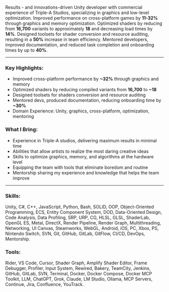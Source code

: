 Results - and innovations-driven Unity developer with commercial experience of Triple-A Studios, specializing in graphics and low-level optimization. Improved performance on cross-platform games by **11-32%** through graphics and memory optimization. Optimized shaders by reducing from **16,700** variants to approximately **18** and decreasing load times by **14%**. Designed toolsets for shader conversion and resource auditing, resulting in a **50%** increase in team efficiency. Mentored developers, improved documentation, and reduced task completion and onboarding times by up to **40%**.

---
### Key Highlights:
- Improved cross-platform performance by **~32%** through graphics and memory
- Optimized shaders by reducing compiled variants from **16,700** to **~18**
- Designed toolsets for shaders conversion and resource auditing
- Mentored devs, produced documentation, reducing onboarding time by **~30%**
- Domain Experience: Unity, graphics, cross-platform, optimization, mentoring

### What I Bring:
- Experience in Triple-A studios, delivering maximum results in minimal time
- Abilities that allow artists to realize the most daring creative ideas
- Skills to optimize graphics, memory, and algorithms at the hardware level
- Equipping the team with tools that eliminate boredom and routine
- Mentorship sharing my experience and knowledge that helps the team improve

---
### Skills:
Unity, C#, C++, JavaScript, Python, Bash, SOLID, OOP, Object-Oriented Programming, ECS, Entity Component System, DOD, Data-Oriented Design, Code Analysis, Data Profiling, SRP, URP, CG, HLSL, GLSL, ShaderLab, OpenGL ES, Metal, DirectX, Render Pipeline, Render Graph,  Multithreading, Networking, UI Canvas, Steamworks, WebGL, Android, iOS, PC, Xbox, PS, Nintendo Switch, SVN, Git, GitHub, GitLab, GitFlow, CI/CD, DevOps, Mentorship.

### Tools:
Rider, VS Code, Cursor, Shader Graph, Amplify Shader Editor, Frame Debugger, Profiler, Input System, Rewired, Bakery, TeamCity, Jenkins, GitHub, GitLab, SVN, Terminal, Docker, Docker Compose, Docker MCP Toolkit, LLM, ChatGPT, Grok, Claude, LM Studio, Ollama, MCP Servers, Continue, Jira, Confluence, YouTrack.
